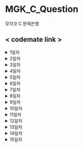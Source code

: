 # MGK_C_Question
모각코 C 문제은행

<h2> < codemate link > </h2>

<details>
    <summary>1일차</summary>
  
#### 필수
  https://codemate.kr/@abbiddo/C언어-문제은행-1일차 <br>
#### 추가
  https://codemate.kr/@abbiddo/C언어-문제은행-1일차-1 <br>
  https://codemate.kr/@abbiddo/C언어-문제은행-1일차-2 <br>
  
</details>
    
<details>
    <summary>2일차</summary>
  
#### 필수
  https://codemate.kr/@abbiddo/C언어-문제은행-2일차 <br>
#### 추가
  https://codemate.kr/@abbiddo/C언어-문제은행-2일차-1 <br>
  
</details>

<details>
    <summary>3일차</summary>
  
#### 필수
  https://codemate.kr/@abbiddo/C언어-문제은행-3일차 <br>
#### 추가
  https://codemate.kr/@abbiddo/C언어-문제은행-3일차-1 <br>
  
</details>
    
<details>
    <summary>4일차</summary>
  
#### 필수
  https://codemate.kr/@abbiddo/C언어-문제은행-4일차 <br>
#### 추가
  https://codemate.kr/@abbiddo/C언어-문제은행-4일차-1 <br>
  
</details>
    
<details>
    <summary>5일차</summary>
  
#### 필수
  https://codemate.kr/@abbiddo/C언어-문제은행-5일차 <br>
#### 추가
  https://codemate.kr/@abbiddo/C언어-문제은행-5일차-1 <br>
  https://codemate.kr/@abbiddo/C언어-문제은행-5일차-2 <br>
  
</details>

<details>
    <summary>6일차</summary>
  
#### 필수
  https://codemate.kr/@abbiddo/C언어-문제은행-6일차 <br>
#### 추가
  https://codemate.kr/@abbiddo/C언어-문제은행-6일차-1 <br>
  
</details>
    

<details>
    <summary>7일차</summary>
  
#### 필수
  https://codemate.kr/@abbiddo/C언어-문제은행-7일차 <br>
#### 추가
  https://codemate.kr/@abbiddo/C언어-문제은행-7일차-1 <br>
  https://codemate.kr/@abbiddo/C언어-문제은행-7일차-2 <br>
  
</details>
    
<details>
    <summary>8일차</summary>
  
#### 필수
  https://codemate.kr/@abbiddo/C언어-문제은행-8일차 <br>
#### 추가
  https://codemate.kr/@abbiddo/C언어-문제은행-8일차-1 <br>
  https://codemate.kr/@abbiddo/C언어-문제은행-8일차-2 <br>
  
</details>

<details>
    <summary>9일차</summary>
  
#### 필수
  https://codemate.kr/@abbiddo/C언어-문제은행-9일차 <br>
#### 추가
    
</details>
    
<details>
    <summary>10일차</summary>
  
#### 필수
  https://codemate.kr/@abbiddo/C언어-문제은행-10일차 <br>
#### 추가
  https://codemate.kr/@abbiddo/C언어-문제은행-10일차-1 <br>
    
</details>

<details>
    <summary>11일차</summary>
  
#### 필수
  https://codemate.kr/@abbiddo/C언어-문제은행-11일차 <br>
#### 추가
    
</details>

<details>
    <summary>12일차</summary>
  
#### 필수
  https://codemate.kr/@abbiddo/C언어-문제은행-12일차 <br>
#### 추가
    
</details>
    
<details>
    <summary>13일차</summary>
  
#### 필수
  https://codemate.kr/@abbiddo/C언어-문제은행-13일차 <br>
#### 추가
  https://codemate.kr/@abbiddo/C언어-문제은행-13일차-1 <br>
  https://codemate.kr/@abbiddo/C언어-문제은행-13일차-2 <br>
  
</details>

<details>
    <summary>14일차</summary>
  
#### 필수
  https://codemate.kr/@abbiddo/C언어-문제은행-14일차 (X) <br>
#### 추가
  https://codemate.kr/@abbiddo/C언어-문제은행-14일차-2 <br>
  
</details>

<details>
    <summary>15일차</summary>
  
#### 필수
  https://codemate.kr/@abbiddo/C언어-문제은행-15일차 <br>
#### 추가
  
</details>
